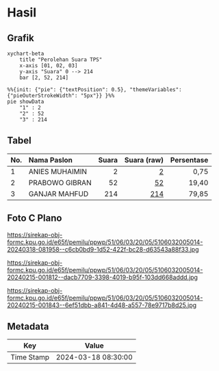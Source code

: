 # Hasil

## Grafik

```mermaid
xychart-beta
    title "Perolehan Suara TPS"
    x-axis [01, 02, 03]
    y-axis "Suara" 0 --> 214
    bar [2, 52, 214]
```

```mermaid
%%{init: {"pie": {"textPosition": 0.5}, "themeVariables": {"pieOuterStrokeWidth": "5px"}} }%%
pie showData
    "1" : 2
    "2" : 52
    "3" : 214
```

## Tabel

| No. | Nama Paslon    | Suara | Suara (raw) | Persentase |
|:--- |:-------------- | -----:| -----------:| ----------:|
| 1   | ANIES MUHAIMIN | 2     | [2][p-1]    | 0,75       |
| 2   | PRABOWO GIBRAN | 52    | [52][p-2]   | 19,40      |
| 3   | GANJAR MAHFUD  | 214   | [214][p-3]  | 79,85      |


[p-1]: https://github.com/gigit-pemilu/pemilu-2024-51-bali/blob/main/pilpres/hitung-suara/sub/51-bali/sub/06-bangli/sub/03-tembuku/sub/2005-bangbang/sub/014-tps/sub/paslon-1.txt
[p-2]: https://github.com/gigit-pemilu/pemilu-2024-51-bali/blob/main/pilpres/hitung-suara/sub/51-bali/sub/06-bangli/sub/03-tembuku/sub/2005-bangbang/sub/014-tps/sub/paslon-2.txt
[p-3]: https://github.com/gigit-pemilu/pemilu-2024-51-bali/blob/main/pilpres/hitung-suara/sub/51-bali/sub/06-bangli/sub/03-tembuku/sub/2005-bangbang/sub/014-tps/sub/paslon-3.txt

## Foto C Plano

https://sirekap-obj-formc.kpu.go.id/e65f/pemilu/ppwp/51/06/03/20/05/5106032005014-20240318-081958--c6cb0bd9-1d52-422f-bc28-d63543a88f33.jpg

https://sirekap-obj-formc.kpu.go.id/e65f/pemilu/ppwp/51/06/03/20/05/5106032005014-20240215-001812--dacb7709-3398-4019-b95f-103dd668addd.jpg

https://sirekap-obj-formc.kpu.go.id/e65f/pemilu/ppwp/51/06/03/20/05/5106032005014-20240215-001843--6ef51dbb-a841-4d48-a557-78e9717b8d25.jpg


## Metadata

| Key        | Value               |
| ---------- | ------------------- |
| Time Stamp | 2024-03-18 08:30:00 |



